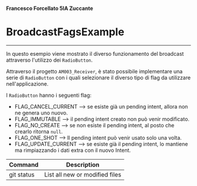 #### Francesco Forcellato 5IA Zuccante
# BroadcastFagsExample
***
In questo esempio viene mostrato il diverso funzionamento del broadcast attraverso l'utilizzo dei `RadioButton`.


Attraverso il progetto `AM003_Receiver`, è stato possibile implementare una serie di `RadioButton` con i quali selezionare il diverso tipo di flag da utilizzare nell'applicazione.


I `RadioButton` hanno i seguenti flag:
* FLAG_CANCEL_CURRENT --> se esiste già un pending intent, allora non ne genera uno nuovo.
* FLAG_IMMUTABLE --> il pending intent creato non può venir modificato.
* FLAG_NO_CREATE --> se non esiste il pending intent, al posto che crearlo ritorna `null`.
* FLAG_ONE_SHOT --> Il pending intent può venir usato solo una volta.
* FLAG_UPDATE_CURRENT --> se esiste già il pending intent, lo mantiene ma rimpiazzando i dati extra con il nuovo Intent.


| Command | Description |
| --- | --- |
| git status | List all new or modified files |
